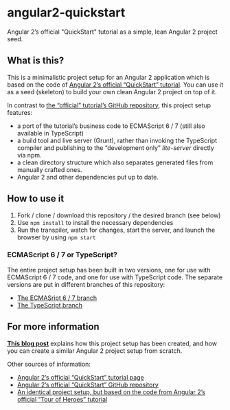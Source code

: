 # angular2-quickstart
Angular 2’s official "QuickStart" tutorial as a simple, lean Angular 2 project seed.

## What is this?
This is a minimalistic project setup for an Angular 2 application which is based on the code of [Angular 2’s official “QuickStart” tutorial](https://angular.io/docs/ts/latest/quickstart.html). You can use it as a seed (skeleton) to build your own clean Angular 2 project on top of it.

In contrast to [the “official” tutorial’s GitHub repository](https://github.com/angular/quickstart), this project setup features:
* a port of the tutorial’s business code to ECMAScript 6 / 7 (still also available in TypeScript)
* a build tool and live server (Grunt), rather than invoking the TypeScript compiler and publishing to the “development only” *lite-server* directly via npm.
* a clean directory structure which also separates generated files from manually crafted ones.
* Angular 2 and other dependencies put up to date.

## How to use it
1. Fork / clone / download this repository / the desired branch (see below)
2. Use `npm install` to install the necessary dependencies
3. Run the transpiler, watch for changes, start the server, and launch the browser by using `npm start`

### ECMAScript 6 / 7 or TypeScript?
The entire project setup has been built in two versions, one for use with ECMAScript 6 / 7 code, and one for use with TypeScript code. The separate versions are put in different branches of this repository:
* [The ECMASript 6 / 7 branch](https://github.com/codebulb/angular2-quickstart/tree/es7)
* [The TypeScript branch](https://github.com/codebulb/angular2-quickstart/tree/ts)

## For more information
[**This blog post**](http://www.codebulb.ch/2016/06/angular-2-official-tutorial-projects-in-es6-typescript-seed-part-1.html) explains how this project setup has been created, and how you can create a similar Angular 2 project setup from scratch.

Other sources of information:
* [Angular 2’s official “QuickStart” tutorial page](https://angular.io/docs/ts/latest/quickstart.html)
* [Angular 2’s official “QuickStart” GitHub repository](https://github.com/angular/quickstart)
* [An identical project setup, but based on the code from Angular 2’s official “Tour of Heroes” tutorial](https://github.com/codebulb/angular2-tour-of-heroes)
